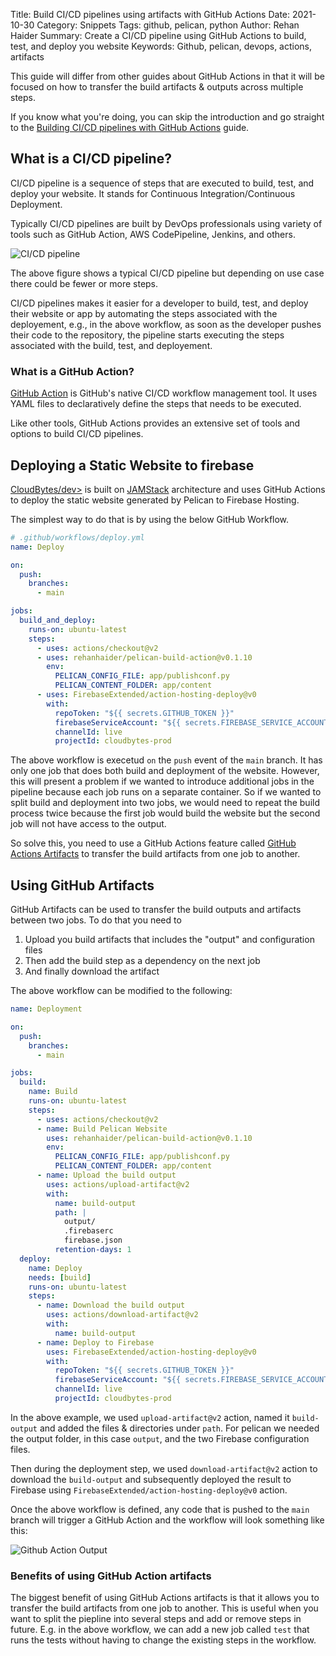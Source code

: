 Title: Build CI/CD pipelines using artifacts with GitHub Actions
Date: 2021-10-30
Category: Snippets
Tags: github, pelican, python
Author: Rehan Haider
Summary: Create a CI/CD pipeline using GitHub Actions to build, test, and deploy you website
Keywords: Github, pelican, devops, actions, artifacts


This guide will differ from other guides about GitHub Actions in that it will be focused on how to transfer the build artifacts & outputs across multiple steps. 

If you know what you're doing, you can skip the introduction and go straight to the [Building CI/CD pipelines with GitHub Actions]({filename}0031-building-cicd-pipelines-with-github-actions.md#using-GitHub-artifacts) guide.


## What is a CI/CD pipeline?
CI/CD pipeline is a sequence of steps that are executed to build, test, and deploy your website. It stands for Continuous Integration/Continuous Deployment.

Typically CI/CD pipelines are built by DevOps professionals using variety of tools such as GitHub Action, AWS CodePipeline, Jenkins, and others.

![CI/CD pipeline]({static}/images/s0031/ci-cd-workflow.png)

The above figure shows a typical CI/CD pipeline but depending on use case there could be fewer or more steps. 

CI/CD pipelines makes it easier for a developer to build, test, and deploy their website or app by automating the steps associated with the deployement, e.g., in the above workflow, as soon as the developer pushes their code to the repository, the pipeline starts executing the steps associated with the build, test, and deployement.


### What is a GitHub Action?
[GitHub Action](https://github.com/features/actions) is GitHub's native CI/CD workflow management tool. It uses YAML files to declaratively define the steps that needs to be executed. 

Like other tools, GitHub Actions provides an extensive set of tools and options to build CI/CD pipelines. 

## Deploying a Static Website to firebase
[CloudBytes/dev>](https://cloudbytes.dev) is built on [JAMStack]({filename}0004-what-is-jamstack.md) architecture and uses GitHub Actions to deploy the static website generated by Pelican to Firebase Hosting. 

The simplest way to do that is by using the below GitHub Workflow. 

```yaml
# .github/workflows/deploy.yml
name: Deploy

on:
  push:
    branches:
      - main

jobs:
  build_and_deploy:
    runs-on: ubuntu-latest
    steps:
      - uses: actions/checkout@v2
      - uses: rehanhaider/pelican-build-action@v0.1.10
        env:
          PELICAN_CONFIG_FILE: app/publishconf.py
          PELICAN_CONTENT_FOLDER: app/content
      - uses: FirebaseExtended/action-hosting-deploy@v0
        with:
          repoToken: "${{ secrets.GITHUB_TOKEN }}"
          firebaseServiceAccount: "${{ secrets.FIREBASE_SERVICE_ACCOUNT_CLOUDBYTES_PROD }}"
          channelId: live
          projectId: cloudbytes-prod
```

The above workflow is execetud `on` the `push` event of the `main` branch. It has only one job that does both build and deployment of the website. However, this will present a problem if we wanted to introduce additional jobs in the pipeline because each job runs on a separate container. So if we wanted to split build and deployment into two jobs, we would need to repeat the build process twice because the first job would  build the website but the second job will not have access to the output. 

So solve this, you need to use a GitHub Actions feature called [GitHub Actions Artifacts]({filename}0031-building-cicd-pipelines-with-github-actions.md#using-GitHub-artifacts) to transfer the build artifacts from one job to another.

## Using GitHub Artifacts
GitHub Artifacts can be used to transfer the build outputs and artifacts between two jobs. To do that you need to 
1. Upload you build artifacts that includes the "output" and configuration files
2. Then add the build step as a dependency on the next job
3. And finally download the artifact

The above workflow can be modified to the following:
```yaml
name: Deployment

on:
  push:
    branches:
      - main

jobs:
  build:
    name: Build
    runs-on: ubuntu-latest
    steps:
      - uses: actions/checkout@v2
      - name: Build Pelican Website
        uses: rehanhaider/pelican-build-action@v0.1.10
        env:
          PELICAN_CONFIG_FILE: app/publishconf.py
          PELICAN_CONTENT_FOLDER: app/content
      - name: Upload the build output
        uses: actions/upload-artifact@v2
        with:
          name: build-output
          path: |
            output/
            .firebaserc
            firebase.json
          retention-days: 1
  deploy:
    name: Deploy
    needs: [build]
    runs-on: ubuntu-latest
    steps:
      - name: Download the build output
        uses: actions/download-artifact@v2
        with:
          name: build-output
      - name: Deploy to Firebase
        uses: FirebaseExtended/action-hosting-deploy@v0
        with:
          repoToken: "${{ secrets.GITHUB_TOKEN }}"
          firebaseServiceAccount: "${{ secrets.FIREBASE_SERVICE_ACCOUNT_CLOUDBYTES_PROD }}"
          channelId: live
          projectId: cloudbytes-prod
```
In the above example, we used `upload-artifact@v2` action, named it `build-output` and added the files & directories under `path`. For pelican we needed the output folder, in this case `output`, and the two Firebase configuration files. 

Then during the deployment step, we used `download-artifact@v2` action to download the `build-output` and subsequently deployed the result to Firebase using `FirebaseExtended/action-hosting-deploy@v0` action.

Once the above workflow is defined, any code that is pushed to the `main` branch will trigger a GitHub Action and the workflow will look something like this:

![Github Action Output]({static}/images/s0031/github-action-output.png)


### Benefits of using GitHub Action artifacts
The biggest benefit of using GitHub Actions artifacts is that it allows you to transfer the build artifacts from one job to another. This is useful when you want to split the piepline into several steps and add or remove steps in future. E.g. in the above workflow, we can add a new job called `test` that runs the tests without having to change the existing steps in the workflow. 
